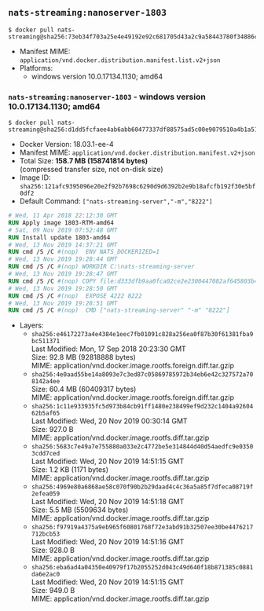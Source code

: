 ## `nats-streaming:nanoserver-1803`

```console
$ docker pull nats-streaming@sha256:73eb34f703a25e4e49192e92c681705d43a2c9a58443780f34886c4af7268f1a
```

-	Manifest MIME: `application/vnd.docker.distribution.manifest.list.v2+json`
-	Platforms:
	-	windows version 10.0.17134.1130; amd64

### `nats-streaming:nanoserver-1803` - windows version 10.0.17134.1130; amd64

```console
$ docker pull nats-streaming@sha256:d1dd5fcfaee4ab6abb60477337df88575ad5c00e9079510a4b1a5141ab1f20b5
```

-	Docker Version: 18.03.1-ee-4
-	Manifest MIME: `application/vnd.docker.distribution.manifest.v2+json`
-	Total Size: **158.7 MB (158741814 bytes)**  
	(compressed transfer size, not on-disk size)
-	Image ID: `sha256:121afc9395096e20e2f92b7698c6290d9d6392b2e9b18afcfb192f30e5bf0df2`
-	Default Command: `["nats-streaming-server","-m","8222"]`

```dockerfile
# Wed, 11 Apr 2018 22:12:30 GMT
RUN Apply image 1803-RTM-amd64
# Sat, 09 Nov 2019 07:52:48 GMT
RUN Install update 1803-amd64
# Wed, 13 Nov 2019 14:37:21 GMT
RUN cmd /S /C #(nop)  ENV NATS_DOCKERIZED=1
# Wed, 13 Nov 2019 19:28:44 GMT
RUN cmd /S /C #(nop) WORKDIR C:\nats-streaming-server
# Wed, 13 Nov 2019 19:28:47 GMT
RUN cmd /S /C #(nop) COPY file:d333dfb9aa0fca02ce2e2300447082af645803b49703ee1671951f7dba266042 in nats-streaming-server.exe 
# Wed, 13 Nov 2019 19:28:50 GMT
RUN cmd /S /C #(nop)  EXPOSE 4222 8222
# Wed, 13 Nov 2019 19:28:51 GMT
RUN cmd /S /C #(nop)  CMD ["nats-streaming-server" "-m" "8222"]
```

-	Layers:
	-	`sha256:e46172273a4e4384e1eec7fb01091c828a256ea0f87b30f61381fba9bc511371`  
		Last Modified: Mon, 17 Sep 2018 20:23:30 GMT  
		Size: 92.8 MB (92818888 bytes)  
		MIME: application/vnd.docker.image.rootfs.foreign.diff.tar.gzip
	-	`sha256:4e0aad55be14a8093e7c3ed87c05869785972b34eb6e42c327572a708142a4ee`  
		Size: 60.4 MB (60409317 bytes)  
		MIME: application/vnd.docker.image.rootfs.foreign.diff.tar.gzip
	-	`sha256:1c11e933935fc5d973b84cb91ff1480e238499ef9d232c1404a9260462b5af65`  
		Last Modified: Wed, 20 Nov 2019 00:30:14 GMT  
		Size: 927.0 B  
		MIME: application/vnd.docker.image.rootfs.diff.tar.gzip
	-	`sha256:5683c7e49a7e755880a033e2c4772be5e314844d40d54aedfc9e03503cdd7ced`  
		Last Modified: Wed, 20 Nov 2019 14:51:15 GMT  
		Size: 1.2 KB (1171 bytes)  
		MIME: application/vnd.docker.image.rootfs.diff.tar.gzip
	-	`sha256:4969e80a6868ae58c070f90b2b29daad4c4c36a5a85f7dfeca08719f2efea059`  
		Last Modified: Wed, 20 Nov 2019 14:51:18 GMT  
		Size: 5.5 MB (5509634 bytes)  
		MIME: application/vnd.docker.image.rootfs.diff.tar.gzip
	-	`sha256:f97919a4375a9eb965f60801768f72e3abd91b32507ee30be4476217712bcb53`  
		Last Modified: Wed, 20 Nov 2019 14:51:16 GMT  
		Size: 928.0 B  
		MIME: application/vnd.docker.image.rootfs.diff.tar.gzip
	-	`sha256:eba6ad4a04350e40979f17b2055252d043c49d640f18b871385c0881da6e2ac0`  
		Last Modified: Wed, 20 Nov 2019 14:51:15 GMT  
		Size: 949.0 B  
		MIME: application/vnd.docker.image.rootfs.diff.tar.gzip
